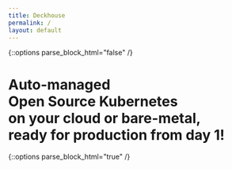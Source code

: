 ```yaml
---
title: Deckhouse
permalink: /
layout: default
---
```


{::options parse_block_html="false" /}
<div class="page__container">
    <div class="welcome__content">
        <h1 class="welcome__title">
            Auto-managed<br/>
            Open Source Kubernetes<br/>
            on your <span>cloud</span> or <span>bare-metal</span>,<br/>
            ready for production <span>from day 1</span>!
        </h1>
    </div>
</div>
{::options parse_block_html="true" /}
